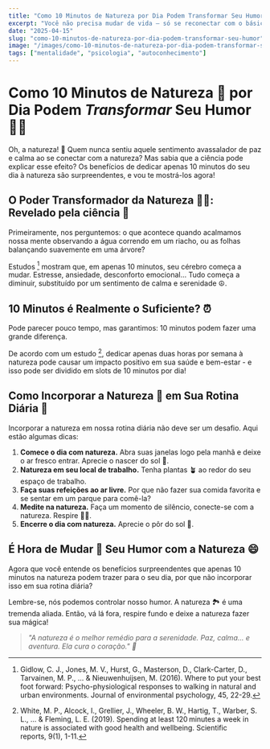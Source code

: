 ```yaml
---
title: "Como 10 Minutos de Natureza por Dia Podem Transformar Seu Humor"
excerpt: "Você não precisa mudar de vida — só se reconectar com o básico. Veja como um pouco de sol, verde e respiração consciente impactam seu cérebro."
date: "2025-04-15"
slug: "como-10-minutos-de-natureza-por-dia-podem-transformar-seu-humor"
image: "/images/como-10-minutos-de-natureza-por-dia-podem-transformar-seu-humor.webp"
tags: ["mentalidade", "psicologia", "autoconhecimento"]
---
```

# Como 10 Minutos de Natureza 🌳 por Dia Podem *Transformar* Seu Humor 🌈💫

Oh, a natureza! 🌿 Quem nunca sentiu aquele sentimento avassalador de paz e calma ao se conectar com a natureza? Mas sabia que a ciência pode explicar esse efeito? Os benefícios de dedicar apenas 10 minutos do seu dia à natureza são surpreendentes, e vou te mostrá-los agora! 

## O Poder Transformador da Natureza 🌸🌀: Revelado pela ciência 🔬

Primeiramente, nos perguntemos: o que acontece quando acalmamos nossa mente observando a água correndo em um riacho, ou as folhas balançando suavemente em uma árvore?

[^1]: Gidlow, C. J., Jones, M. V., Hurst, G., Masterson, D., Clark-Carter, D., Tarvainen, M. P., ... & Nieuwenhuijsen, M. (2016). Where to put your best foot forward: Psycho-physiological responses to walking in natural and urban environments. Journal of environmental psychology, 45, 22-29.

Estudos [^1] mostram que, em apenas 10 minutos, seu cérebro começa a mudar. Estresse, ansiedade, desconforto emocional... Tudo começa a diminuir, substituído por um sentimento de calma e serenidade ☮️.

## 10 Minutos é Realmente o Suficiente? ⏰

Pode parecer pouco tempo, mas garantimos: 10 minutos podem fazer uma grande diferença. 

[^2]: White, M. P., Alcock, I., Grellier, J., Wheeler, B. W., Hartig, T., Warber, S. L., ... & Fleming, L. E. (2019). Spending at least 120 minutes a week in nature is associated with good health and wellbeing. Scientific reports, 9(1), 1-11.

De acordo com um estudo [^2], dedicar apenas duas horas por semana à natureza pode causar um impacto positivo em sua saúde e bem-estar - e isso pode ser dividido em slots de 10 minutos por dia!

## Como Incorporar a Natureza 🌺 em Sua Rotina Diária 📆

Incorporar a natureza em nossa rotina diária não deve ser um desafio. Aqui estão algumas dicas:

1. **Comece o dia com natureza.** Abra suas janelas logo pela manhã e deixe o ar fresco entrar. Aprecie o nascer do sol 🌅. 
2. **Natureza em seu local de trabalho.** Tenha plantas 🪴 ao redor do seu espaço de trabalho. 
3. **Faça suas refeições ao ar livre.** Por que não fazer sua comida favorita e se sentar em um parque para comê-la?
4. **Medite na natureza.** Faça um momento de silêncio, conecte-se com a natureza. Respire 🧘‍♀️. 
5. **Encerre o dia com natureza.** Aprecie o pôr do sol 🌄.

## É Hora de Mudar 🔄 Seu Humor com a Natureza 😄

Agora que você entende os benefícios surpreendentes que apenas 10 minutos na natureza podem trazer para o seu dia, por que não incorporar isso em sua rotina diária?  

Lembre-se, nós podemos controlar nosso humor. A natureza 🏞️ é uma tremenda aliada. Então, vá lá fora, respire fundo e deixe a natureza fazer sua mágica!

> *"A natureza é o melhor remédio para a serenidade. Paz, calma... e aventura. Ela cura o coração." 🌅*